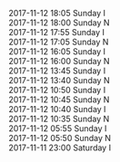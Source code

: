 2017-11-12 18:05 Sunday  I  
2017-11-12 18:00 Sunday  N  
2017-11-12 17:55 Sunday  I  
2017-11-12 17:05 Sunday  N  
2017-11-12 16:05 Sunday  I  
2017-11-12 16:00 Sunday  N  
2017-11-12 13:45 Sunday  I  
2017-11-12 13:40 Sunday  N  
2017-11-12 10:50 Sunday  I  
2017-11-12 10:45 Sunday  N  
2017-11-12 10:40 Sunday  I  
2017-11-12 10:35 Sunday  N  
2017-11-12 05:55 Sunday  I  
2017-11-12 05:50 Sunday  N  
2017-11-11 23:00 Saturday  I  
